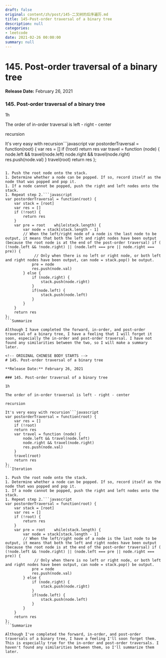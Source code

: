 ```yaml
---
draft: false
original: content/zh/post/145-二叉树的后序遍历.md
title: 145-Post-order traversal of a binary tree
description: null
categories:
- leetcode
date: 2021-02-26 00:00:00
summary: null
---
```


# 145. Post-order traversal of a binary tree

**Release Date:** February 26, 2021

### 145. Post-order traversal of a binary tree

1h

The order of in-order traversal is left - right - center

recursion

It's very easy with recursion```javascript
var postorderTraversal = function(root) {
    var res = []
    if (!root)
    return res
    var travel = function (node) {
        node.left && travel(node.left)
        node.right && travel(node.right)
        res.push(node.val)
    }
    travel(root)
    return res
};
```Iteration

1. Push the root node onto the stack.
1. Determine whether a node can be popped. If so, record itself as the node that was popped and pop it.
1. If a node cannot be popped, push the right and left nodes onto the stack.
1. Repeat step 2.```javascript
var postorderTraversal = function(root) {
    var stack = [root]
    var res = []
    if (!root) {
        return res
    }
    var pre = root    while(stack.length) {
        var node = stack[stack.length - 1]
        // When the left/right node of a node is the last node to be output, it means that both the left and right nodes have been output (because the root node is at the end of the post-order traversal) if ( (!node.left && !node.right) || (node.left === pre || node.right === pre)) {
             // Only when there is no left or right node, or both left and right nodes have been output, can node = stack.pop() be output.
            pre = node
            res.push(node.val)
        } else {
            if (node.right) {
                stack.push(node.right)
            }
            if(node.left) {
                stack.push(node.left)
            }
        }
    }
    return res
};
```Summarize

Although I have completed the forward, in-order, and post-order traversal of a binary tree, I have a feeling that I will forget it soon, especially the in-order and post-order traversal. I have not found any similarities between the two, so I will make a summary later.

<!-- ORIGINAL CHINESE BODY STARTS -->
# 145. Post-order traversal of a binary tree

**Release Date:** February 26, 2021

### 145. Post-order traversal of a binary tree

1h

The order of in-order traversal is left - right - center

recursion

It's very easy with recursion```javascript
var postorderTraversal = function(root) {
    var res = []
    if (!root)
    return res
    var travel = function (node) {
        node.left && travel(node.left)
        node.right && travel(node.right)
        res.push(node.val)
    }
    travel(root)
    return res
};
```Iteration

1. Push the root node onto the stack.
1. Determine whether a node can be popped. If so, record itself as the node that was popped and pop it.
1. If a node cannot be popped, push the right and left nodes onto the stack.
1. Repeat step 2.```javascript
var postorderTraversal = function(root) {
    var stack = [root]
    var res = []
    if (!root) {
        return res
    }
    var pre = root    while(stack.length) {
        var node = stack[stack.length - 1]
        // When the left/right node of a node is the last node to be output, it means that both the left and right nodes have been output (because the root node is at the end of the post-order traversal) if ( (!node.left && !node.right) || (node.left === pre || node.right === pre)) {
             // Only when there is no left or right node, or both left and right nodes have been output, can node = stack.pop() be output.
            pre = node
            res.push(node.val)
        } else {
            if (node.right) {
                stack.push(node.right)
            }
            if(node.left) {
                stack.push(node.left)
            }
        }
    }
    return res
};
```Summarize

Although I've completed the forward, in-order, and post-order traversals of a binary tree, I have a feeling I'll soon forget them. This is especially true for the in-order and post-order traversals. I haven't found any similarities between them, so I'll summarize them later.
